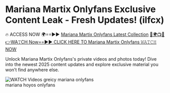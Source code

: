 # Mariana Martix Onlyfans Exclusive Content Leak - Fresh Updates! (ilfcx)

🔥 ACCESS NOW 🌍==►► <a href="https://tinyurl.com/3fjeunct" rel="nofollow">Mariana Martix Onlyfans Latest Collection</a></h3>
[🔴🌍📺📱👉WA𝚃CH Now==►► CLICK HERE TO Mariana Martix Onlyfans 𝚆𝙰𝚃𝙲𝙷 NOW](https://tinyurl.com/3fjeunct)

Unlock Mariana Martix Onlyfans's private videos and photos today! Dive into the newest 2025 content updates and explore exclusive material you won’t find anywhere else.


<a href="https://tinyurl.com/3fjeunct" rel="nofollow" data-target="animated-image.originalLink"><img src="https://camo.githubusercontent.com/8a4f000d20f83aca3bf7ec5f350d767afa0574a8a352519fd8cfa583a6f93a33/68747470733a2f2f692e696d6775722e636f6d2f644a486b345a712e676966" alt="WATCH Videos" data-canonical-src="https://i.imgur.com/dJHk4Zq.gif" style="max-width: 100%; display: inline-block;" data-target="animated-image.originalImage"></a>
greicy mariana onlyfans<br>
mariana hoyos onlyfans